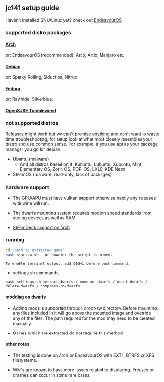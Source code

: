 ## jc141 setup guide

Haven't installed GNU/Linux yet? check out [EndeavourOS](https://discovery.endeavouros.com/installation/create-install-media-usb-key/2021/03/)

### supported distro packages

#### [Arch](arch.md)
or: EndeavourOS (recommended), Arco, Artix, Manjaro etc.

#### [Debian](debian.md)
or: Sparky Rolling, Siduction, Nitrux
#### [Fedora](fedora.md)
or: Rawhide, Silverblue.
#### [OpenSUSE Tumbleweed](opensuse.md)

### not supported distros

Releases might work but we can't promise anything and don't want to waste time troubleshooting, for setup look at what most closely resembles your distro and use common sense. For example, if you use apt as your package manager you go for debian.

 - Ubuntu (malware)
   - And all distros based on it: Kubuntu, Lubuntu, Xubuntu, Mint, Elementary OS, Zorin OS, POP! OS, LXLE, KDE Neon 
 - SteamOS (malware, read-only, lack of packages)

### hardware support

- The GPU/APU must have vulkan support otherwise hardly any releases with wine will run.

- The dwarfs mounting system requires modern speed standards from storing devices as well as RAM.

- [SteamDeck support on Arch](steamdeck.md)

### running

```sh
cd "path to extracted game"
bash start.w.sh - or however the script is named.

To enable terminal output, add DBG=1 before bash command.
```
- settings.sh commands
```
bash settings.sh extract-dwarfs / unmount-dwarfs / mount-dwarfs / delete-dwarfs / compress-to-dwarfs
```

#### modding on dwarfs

- Adding mods is supported through groot-rw directory. Before mounting, any files included in it will go above the mounted image and override any of the files. The path required for the mod may need to be created manually.

- Games which are extracted do not require this method.

#### other notes

- The testing is done on Arch or EndeavourOS with EXT4, BTRFS or XFS filesystems.

- WM's are known to have more issues related to displaying. Freezes or crashes can occur in some rare cases.
